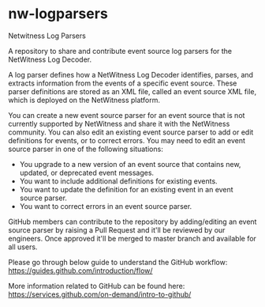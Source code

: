 # nw-logparsers
Netwitness Log Parsers

A repository to share and contribute event source log parsers for the NetWitness Log Decoder.

A log parser defines how a NetWitness Log Decoder identifies, parses, and extracts information from the events of a specific event source. These parser definitions are stored as an XML file, called an event source XML file, which is deployed on the NetWitness platform.

You can create a new event source parser for an event source that is not currently supported by NetWitness and share it with the NetWitness community. You can also edit an existing event source parser to add or edit definitions for events, or to correct errors. You may need to edit an event source parser in one of the following situations:

- You upgrade to a new version of an event source that contains new, updated, or deprecated
event messages.
- You want to include additional definitions for existing events.
- You want to update the definition for an existing event in an event source parser.
- You want to correct errors in an event source parser.

GitHub members can contribute to the repository by adding/editing an event source parser by raising a Pull Request and it'll be reviewed by our engineers. Once approved it'll be merged to master branch and available for all users.




Please go through below guide to understand the GitHub workflow:
https://guides.github.com/introduction/flow/

More information related to GitHub can be found here:
https://services.github.com/on-demand/intro-to-github/